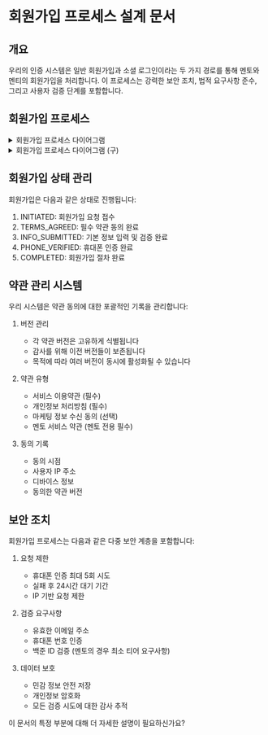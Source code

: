 # 회원가입 프로세스 설계 문서

## 개요

우리의 인증 시스템은 일반 회원가입과 소셜 로그인이라는 두 가지 경로를 통해 멘토와 멘티의 회원가입을 처리합니다. 이 프로세스는 강력한 보안 조치, 법적 요구사항 준수, 그리고 사용자 검증 단계를 포함합니다.

## 회원가입 프로세스

<details>
<summary>회원가입 프로세스 다이어그램</summary>

```mermaid
graph TB
    Start(회원가입 시작) --> RegisterType{가입 유형 선택}

    %% 멘티 회원가입 흐름
    RegisterType -->|멘티| MenteeTerms[약관 동의]
    MenteeTerms --> MenteePhone[전화번호 인증]
    MenteePhone --> MenteeInfo[기본 정보 입력<br/>이메일/비밀번호]
    MenteeInfo --> MenteeEmail[이메일 인증]
    MenteeEmail --> MenteeBoj[백준 ID 인증]
    MenteeBoj --> MenteeComplete[멘티 가입 완료]

    %% 멘토 회원가입 흐름
    RegisterType -->|멘토| MentorTerms[약관 동의]
    MentorTerms --> MentorPhone[전화번호 인증]
    MentorPhone --> MentorInfo[기본 정보 입력<br/>이메일/비밀번호]
    MentorInfo --> MentorEmail[이메일 인증]
    MentorEmail --> MentorBoj[백준 ID 인증]
    MentorBoj --> MentorProfile[멘토 프로필 작성<br/>직무/경력/소개]
    MentorProfile --> MentorVerification[멘토 자격 검증<br/>Solved.ac 티어 확인]
    MentorVerification --> MentorReview[관리자 검토]
    MentorReview -->|승인| MentorComplete[멘토 가입 완료]
    MentorReview -->|거절| MentorReject[멘토 신청 거절]

    style Start fill:#f9f,stroke:#333,stroke-width:2px
    style RegisterType fill:#f96,stroke:#333,stroke-width:2px
    style MenteeComplete fill:#9f9,stroke:#333,stroke-width:2px
    style MentorComplete fill:#9f9,stroke:#333,stroke-width:2px
    style MentorReject fill:#f66,stroke:#333,stroke-width:2px
```

</details>

<details>
<summary>회원가입 프로세스 다이어그램 (구)</summary>

```mermaid
graph TB
    Start["회원가입 시작"] --> AuthType{"가입 유형 선택"}

    %% 일반 회원가입 경로
    AuthType -->|"일반 회원가입"| ViewTerms["이용약관 확인"]
    ViewTerms --> AgreeTerms["필수 약관 동의"]
    AgreeTerms --> BasicInfo["기본 정보 입력"]
    BasicInfo --> ValidateEmail["이메일 검증"]
    ValidateEmail --> ValidateBoj["백준 ID 검증"]
    ValidateBoj --> PhoneVerification["휴대폰 인증"]
    PhoneVerification --> CompleteRegistration["회원가입 완료"]

    %% 소셜 로그인 경로
    AuthType -->|"소셜 로그인"| SocialAuth["소셜 인증"]
    SocialAuth --> ViewTermsSocial["이용약관 확인"]
    ViewTermsSocial --> AgreeTermsSocial["필수 약관 동의"]
    AgreeTermsSocial --> AdditionalInfo["추가 정보 입력"]
    AdditionalInfo --> ValidateBojSocial["백준 ID 검증"]
    ValidateBojSocial --> PhoneVerificationSocial["휴대폰 인증"]
    PhoneVerificationSocial --> CompleteRegistrationSocial["회원가입 완료"]

    %% 백준 검증 프로세스
    subgraph "백준 ID 검증 절차"
        ValidateBoj --> CheckTier["solved.ac 티어 확인"]
        CheckTier -->|"요구사항 충족"| Success["검증 성공"]
        CheckTier -->|"요구사항 미달"| Retry["추후 재시도 가능"]
    end

    %% 휴대폰 인증 프로세스
    subgraph "휴대폰 인증 절차"
        PhoneVerification --> SendCode["인증번호 발송"]
        SendCode --> VerifyCode["인증번호 입력"]
        VerifyCode -->|"유효한 코드"| Valid["인증 성공"]
        VerifyCode -->|"잘못된 코드"| Resend["재발송 (최대 5회)"]
        Resend --> VerifyCode
    end
```

</details>

## 회원가입 상태 관리

회원가입은 다음과 같은 상태로 진행됩니다:

1. INITIATED: 회원가입 요청 접수
2. TERMS_AGREED: 필수 약관 동의 완료
3. INFO_SUBMITTED: 기본 정보 입력 및 검증 완료
4. PHONE_VERIFIED: 휴대폰 인증 완료
5. COMPLETED: 회원가입 절차 완료

## 약관 관리 시스템

우리 시스템은 약관 동의에 대한 포괄적인 기록을 관리합니다:

1. 버전 관리

   - 각 약관 버전은 고유하게 식별됩니다
   - 감사를 위해 이전 버전들이 보존됩니다
   - 목적에 따라 여러 버전이 동시에 활성화될 수 있습니다

2. 약관 유형

   - 서비스 이용약관 (필수)
   - 개인정보 처리방침 (필수)
   - 마케팅 정보 수신 동의 (선택)
   - 멘토 서비스 약관 (멘토 전용 필수)

3. 동의 기록
   - 동의 시점
   - 사용자 IP 주소
   - 디바이스 정보
   - 동의한 약관 버전

## 보안 조치

회원가입 프로세스는 다음과 같은 다중 보안 계층을 포함합니다:

1. 요청 제한

   - 휴대폰 인증 최대 5회 시도
   - 실패 후 24시간 대기 기간
   - IP 기반 요청 제한

2. 검증 요구사항

   - 유효한 이메일 주소
   - 휴대폰 번호 인증
   - 백준 ID 검증 (멘토의 경우 최소 티어 요구사항)

3. 데이터 보호
   - 민감 정보 안전 저장
   - 개인정보 암호화
   - 모든 검증 시도에 대한 감사 추적

이 문서의 특정 부분에 대해 더 자세한 설명이 필요하신가요?
